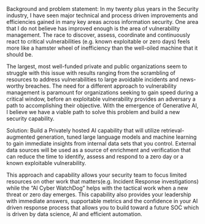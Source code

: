 Background and problem statement:
In my twenty plus years in the Security industry, I have seen major technical and process driven improvements and efficiencies gained in many key areas across information security. 
One area that I do not believe has improved enough is the area of vulnerability management.   The race to discover, assess, coordinate and continuously react to critical vulnerabilities (e.g.  known exploitable or zero days) feels more like a hamster wheel of inefficiency than the well-oiled machine that it should be. 

The largest, most well-funded private and public organizations seem to struggle with this issue with results ranging from the scrambling of resources to address vulnerabilities to large avoidable incidents and news-worthy breaches. 
The need for a different approach to vulnerability management is paramount for organizations seeking to gain speed during a critical window, before an exploitable vulnerability provides an adversary a path to accomplishing their objective.  With the emergence of Generative AI, I believe we have a viable path to solve this problem and build a new security capability.

Solution: 
Build a Privately hosted AI capability that will utilize retrieval-augmented generation, tuned large language models and machine learning to gain immediate insights from internal data sets that you control.  External data sources will be used as a source of enrichment and verification that can reduce the time to identify, assess and respond to a zero day or a known exploitable vulnerability.

This approach and capability allows your security team to focus limited resources on other work that matters(e.g. Incident Response investigations) while the “AI Cyber WatchDog” helps with the tactical work when a new threat or zero day emerges.
This capability also provides your leadership with immediate answers, supportable metrics and the confidence in your AI driven response process that allows you to build toward a future SOC which is driven by data science, AI and efficient automation.  
